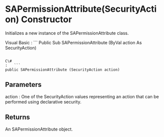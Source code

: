 <!-- loio3c1dd9896c5f1014a28386ad66af4685 -->

# SAPermissionAttribute\(SecurityAction\) Constructor

Initializes a new instance of the SAPermissionAttribute class.



Visual Basic
:   ```
Public Sub SAPermissionAttribute (ByVal action As SecurityAction)
```

C\#
:   ```
public SAPermissionAttribute (SecurityAction action)
```



## Parameters

action
:   One of the SecurityAction values representing an action that can be performed using declarative security.



## Returns

An SAPermissionAttribute object.

